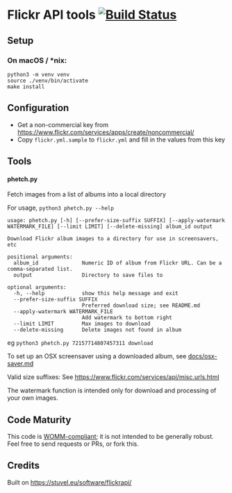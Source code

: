 Flickr API tools [![Build Status](https://travis-ci.org/parsingphase/phetch.svg?branch=master)](https://travis-ci.org/parsingphase/phetch)
================

## Setup 

### On macOS / *nix:

    python3 -m venv venv
    source ./venv/bin/activate
    make install

## Configuration

- Get a non-commercial key from https://www.flickr.com/services/apps/create/noncommercial/
- Copy `flickr.yml.sample` to `flickr.yml` and fill in the values from this key

## Tools

#### phetch.py

Fetch images from a list of albums into a local directory

For usage, `python3 phetch.py --help`

    usage: phetch.py [-h] [--prefer-size-suffix SUFFIX] [--apply-watermark WATERMARK_FILE] [--limit LIMIT] [--delete-missing] album_id output
    
    Download Flickr album images to a directory for use in screensavers, etc
    
    positional arguments:
      album_id              Numeric ID of album from Flickr URL. Can be a comma-separated list.
      output                Directory to save files to
    
    optional arguments:
      -h, --help            show this help message and exit
      --prefer-size-suffix SUFFIX
                            Preferred download size; see README.md
      --apply-watermark WATERMARK_FILE
                            Add watermark to bottom right
      --limit LIMIT         Max images to download
      --delete-missing      Delete images not found in album


eg `python3 phetch.py 72157714807457311 download`

To set up an OSX screensaver using a downloaded album, see [docs/osx-saver.md](docs/osx-saver.md)

Valid size suffixes: See https://www.flickr.com/services/api/misc.urls.html

The watermark function is intended only for download and processing of your own images.

## Code Maturity

This code is [WOMM-compliant](https://blog.codinghorror.com/the-works-on-my-machine-certification-program/); 
it is not intended to be generally robust. Feel free to send requests or PRs, or fork this.

## Credits

Built on https://stuvel.eu/software/flickrapi/